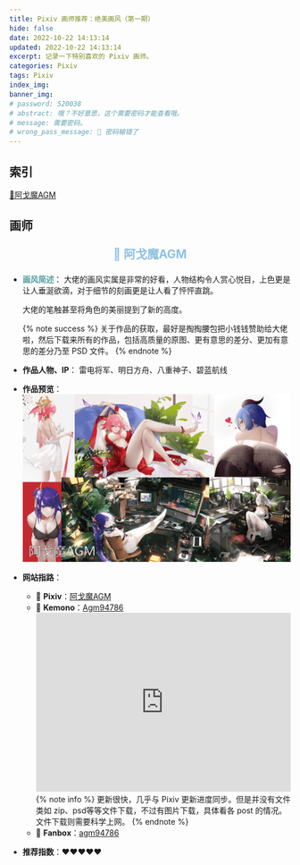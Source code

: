 ```yaml
---
title: Pixiv 画师推荐：绝美画风（第一期）
hide: false
date: 2022-10-22 14:13:14
updated: 2022-10-22 14:13:14
excerpt: 记录一下特别喜欢的 Pixiv 画师。
categories: Pixiv
tags: Pixiv
index_img:
banner_img:
# password: 520038
# abstract: 哦？不好意思，这个需要密码才能查看哦。
# message: 需要密码。
# wrong_pass_message: 🐔 密码输错了
---
```


## 索引
<a href="#agm">🍓阿戈魔AGM</a>

## 画师
<a id="agm">
<p style="text-align:center;color:#8EC0E4;font-size:1.5em;font-weight: bold;">
🍉 阿戈魔AGM
</p>
</a>

+ <span style="color: #519D9E; ">**画风简述**</span>：
  大佬的画风实属是非常的好看，人物结构令人赏心悦目，上色更是让人垂涎欲滴，对于细节的刻画更是让人看了怦怦直跳。

  大佬的笔触甚至将角色的美丽提到了新的高度。

  {% note success %}
  关于作品的获取，最好是掏掏腰包把小钱钱赞助给大佬啦，然后下载来所有的作品，包括高质量的原图、更有意思的差分、更加有意思的差分乃至 PSD 文件。
  {% endnote %}
+ **作品人物、IP**：
  <span class="label label-primary">雷电将军</span>、<span class="label label-default">明日方舟</span>、<span class="label label-info">八重神子</span>、<span class="label label-success">碧蓝航线</span>
+ **作品预览**：
  ![阿戈魔AGM预览](https://raw.githubusercontent.com/Muxiner/BlogImages/main/pixiv_users%E9%98%BF%E6%88%88%E9%AD%94AGM%20%E9%A2%84%E8%A7%88.png)
  
+ **网站指路**：
  + 🥝 **Pixiv**：[阿戈魔AGM](https://www.pixiv.net/users/20670939)
  + 🌻 **Kemono**：[Agm94786](https://kemono.party/fanbox/user/20670939)
    <iframe src="https://kemono.party/fanbox/user/20670939" width="100%" height="320" name="topFrame" scrolling="yes"  noresize="noresize" frameborder="0" id="topFrame"></iframe>
    {% note info %}
    更新很快，几乎与 Pixiv 更新进度同步。但是并没有文件类如 zip、psd等等文件下载，不过有图片下载，具体看各 post 的情况。
    文件下载则需要科学上网。
    {% endnote %}
  + 🌺 **Fanbox**：[agm94786](https://agm94786.fanbox.cc/)


+ **推荐指数**：♥♥♥♥♥